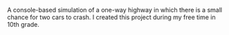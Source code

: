A console-based simulation of a one-way highway in which there is a small chance for two cars to crash. I created this project during my free time in 10th grade.
